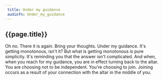 ```yaml
---
 title: Under my guidance
 audiofn: Under_my_guidance
---
```


## {{page.title}}

Oh no. There it is again. Bring your thoughts. Under my guidance. It's
getting monotonous, isn't it? But what is getting monotonous is pure
simplicity. It's reminding you that the answer isn't complicated. And
when, when you reach for my guidance, you are in effect turning back to
the altar. You are choosing not to be independent. You're choosing to
join. Joining occurs as a result of your connection with the altar in
the middle of you.

